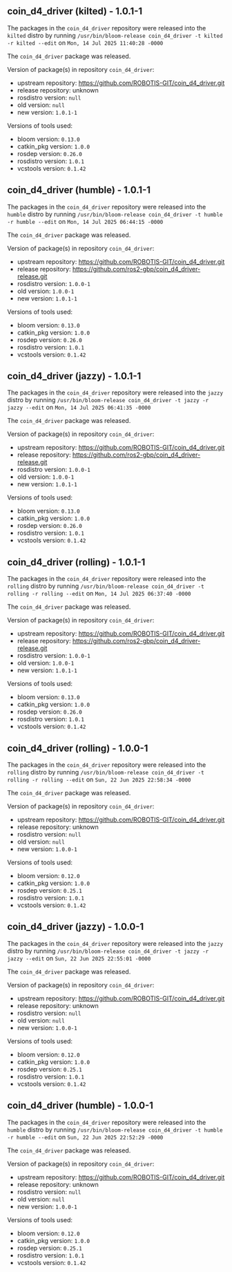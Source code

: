 ## coin_d4_driver (kilted) - 1.0.1-1

The packages in the `coin_d4_driver` repository were released into the `kilted` distro by running `/usr/bin/bloom-release coin_d4_driver -t kilted -r kilted --edit` on `Mon, 14 Jul 2025 11:40:28 -0000`

The `coin_d4_driver` package was released.

Version of package(s) in repository `coin_d4_driver`:

- upstream repository: https://github.com/ROBOTIS-GIT/coin_d4_driver.git
- release repository: unknown
- rosdistro version: `null`
- old version: `null`
- new version: `1.0.1-1`

Versions of tools used:

- bloom version: `0.13.0`
- catkin_pkg version: `1.0.0`
- rosdep version: `0.26.0`
- rosdistro version: `1.0.1`
- vcstools version: `0.1.42`


## coin_d4_driver (humble) - 1.0.1-1

The packages in the `coin_d4_driver` repository were released into the `humble` distro by running `/usr/bin/bloom-release coin_d4_driver -t humble -r humble --edit` on `Mon, 14 Jul 2025 06:44:15 -0000`

The `coin_d4_driver` package was released.

Version of package(s) in repository `coin_d4_driver`:

- upstream repository: https://github.com/ROBOTIS-GIT/coin_d4_driver.git
- release repository: https://github.com/ros2-gbp/coin_d4_driver-release.git
- rosdistro version: `1.0.0-1`
- old version: `1.0.0-1`
- new version: `1.0.1-1`

Versions of tools used:

- bloom version: `0.13.0`
- catkin_pkg version: `1.0.0`
- rosdep version: `0.26.0`
- rosdistro version: `1.0.1`
- vcstools version: `0.1.42`


## coin_d4_driver (jazzy) - 1.0.1-1

The packages in the `coin_d4_driver` repository were released into the `jazzy` distro by running `/usr/bin/bloom-release coin_d4_driver -t jazzy -r jazzy --edit` on `Mon, 14 Jul 2025 06:41:35 -0000`

The `coin_d4_driver` package was released.

Version of package(s) in repository `coin_d4_driver`:

- upstream repository: https://github.com/ROBOTIS-GIT/coin_d4_driver.git
- release repository: https://github.com/ros2-gbp/coin_d4_driver-release.git
- rosdistro version: `1.0.0-1`
- old version: `1.0.0-1`
- new version: `1.0.1-1`

Versions of tools used:

- bloom version: `0.13.0`
- catkin_pkg version: `1.0.0`
- rosdep version: `0.26.0`
- rosdistro version: `1.0.1`
- vcstools version: `0.1.42`


## coin_d4_driver (rolling) - 1.0.1-1

The packages in the `coin_d4_driver` repository were released into the `rolling` distro by running `/usr/bin/bloom-release coin_d4_driver -t rolling -r rolling --edit` on `Mon, 14 Jul 2025 06:37:40 -0000`

The `coin_d4_driver` package was released.

Version of package(s) in repository `coin_d4_driver`:

- upstream repository: https://github.com/ROBOTIS-GIT/coin_d4_driver.git
- release repository: https://github.com/ros2-gbp/coin_d4_driver-release.git
- rosdistro version: `1.0.0-1`
- old version: `1.0.0-1`
- new version: `1.0.1-1`

Versions of tools used:

- bloom version: `0.13.0`
- catkin_pkg version: `1.0.0`
- rosdep version: `0.26.0`
- rosdistro version: `1.0.1`
- vcstools version: `0.1.42`


## coin_d4_driver (rolling) - 1.0.0-1

The packages in the `coin_d4_driver` repository were released into the `rolling` distro by running `/usr/bin/bloom-release coin_d4_driver -t rolling -r rolling --edit` on `Sun, 22 Jun 2025 22:58:34 -0000`

The `coin_d4_driver` package was released.

Version of package(s) in repository `coin_d4_driver`:

- upstream repository: https://github.com/ROBOTIS-GIT/coin_d4_driver.git
- release repository: unknown
- rosdistro version: `null`
- old version: `null`
- new version: `1.0.0-1`

Versions of tools used:

- bloom version: `0.12.0`
- catkin_pkg version: `1.0.0`
- rosdep version: `0.25.1`
- rosdistro version: `1.0.1`
- vcstools version: `0.1.42`


## coin_d4_driver (jazzy) - 1.0.0-1

The packages in the `coin_d4_driver` repository were released into the `jazzy` distro by running `/usr/bin/bloom-release coin_d4_driver -t jazzy -r jazzy --edit` on `Sun, 22 Jun 2025 22:55:01 -0000`

The `coin_d4_driver` package was released.

Version of package(s) in repository `coin_d4_driver`:

- upstream repository: https://github.com/ROBOTIS-GIT/coin_d4_driver.git
- release repository: unknown
- rosdistro version: `null`
- old version: `null`
- new version: `1.0.0-1`

Versions of tools used:

- bloom version: `0.12.0`
- catkin_pkg version: `1.0.0`
- rosdep version: `0.25.1`
- rosdistro version: `1.0.1`
- vcstools version: `0.1.42`


## coin_d4_driver (humble) - 1.0.0-1

The packages in the `coin_d4_driver` repository were released into the `humble` distro by running `/usr/bin/bloom-release coin_d4_driver -t humble -r humble --edit` on `Sun, 22 Jun 2025 22:52:29 -0000`

The `coin_d4_driver` package was released.

Version of package(s) in repository `coin_d4_driver`:

- upstream repository: https://github.com/ROBOTIS-GIT/coin_d4_driver.git
- release repository: unknown
- rosdistro version: `null`
- old version: `null`
- new version: `1.0.0-1`

Versions of tools used:

- bloom version: `0.12.0`
- catkin_pkg version: `1.0.0`
- rosdep version: `0.25.1`
- rosdistro version: `1.0.1`
- vcstools version: `0.1.42`


